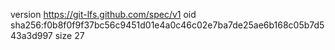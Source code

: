 version https://git-lfs.github.com/spec/v1
oid sha256:f0b8f0f9f37bc56c9451d01e4a0c46c02e7ba7de25ae6b168c05b7d543a3d997
size 27

